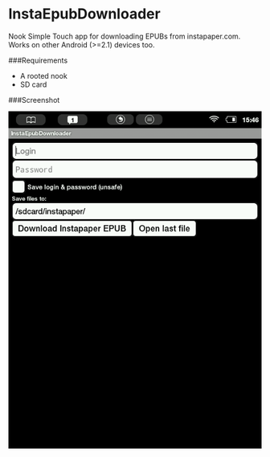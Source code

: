InstaEpubDownloader
===================

Nook Simple Touch app for downloading EPUBs from instapaper.com. Works on other Android (>=2.1) devices too.

###Requirements
- A rooted nook
- SD card

###Screenshot

![InstaEpubDownloader](/screenshot.png "Screenshot")